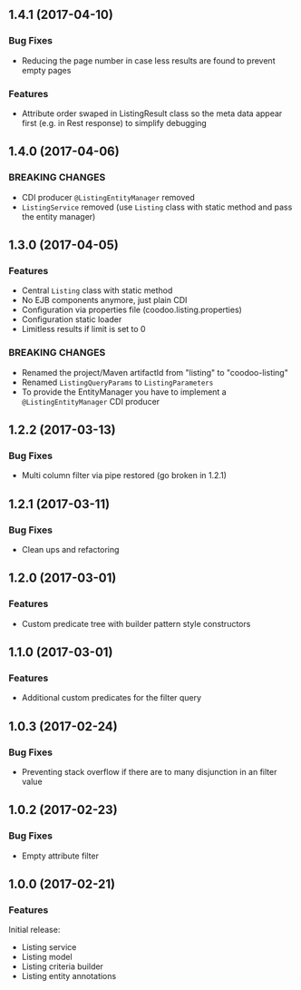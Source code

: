 

<!--
### Bug Fixes
### Features
### BREAKING CHANGES
-->






<a name="1.4.1"></a>

## 1.4.1 (2017-04-10)

### Bug Fixes

 * Reducing the page number in case less results are found to prevent empty pages

### Features

* Attribute order swaped in ListingResult class so the meta data appear first (e.g. in Rest response) to simplify debugging 

<a name="1.4.0"></a>

## 1.4.0 (2017-04-06)

### BREAKING CHANGES

 * CDI producer `@ListingEntityManager` removed
 * `ListingService` removed (use `Listing` class with static method and pass the entity manager)


<a name="1.3.0"></a>

## 1.3.0 (2017-04-05)

### Features

 * Central `Listing` class with static method
 * No EJB components anymore, just plain CDI
 * Configuration via properties file (coodoo.listing.properties)
 * Configuration static loader
 * Limitless results if limit is set to 0


### BREAKING CHANGES

 * Renamed the project/Maven artifactId from "listing" to "coodoo-listing"
 * Renamed `ListingQueryParams` to `ListingParameters`
 * To provide the EntityManager you have to implement a `@ListingEntityManager` CDI producer


<a name="1.2.2"></a>

## 1.2.2 (2017-03-13)

### Bug Fixes

 * Multi column filter via pipe restored (go broken in 1.2.1)

<a name="1.2.1"></a>

## 1.2.1 (2017-03-11)

### Bug Fixes

 * Clean ups and refactoring


<a name="1.2.0"></a>

## 1.2.0 (2017-03-01)

### Features

 * Custom predicate tree with builder pattern style constructors

<a name="1.1.0"></a>

## 1.1.0 (2017-03-01)

### Features

 * Additional custom predicates for the filter query 

<a name="1.0.3"></a>

## 1.0.3 (2017-02-24)

### Bug Fixes

 * Preventing stack overflow if there are to many disjunction in an filter value


<a name="1.0.2"></a>

## 1.0.2 (2017-02-23)

### Bug Fixes

 * Empty attribute filter


<a name="1.0.0"></a>

## 1.0.0 (2017-02-21)

### Features

Initial release:

* Listing service
* Listing model
* Listing criteria builder
* Listing entity annotations
